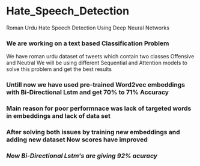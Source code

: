 # Hate_Speech_Detection
Roman Urdu Hate Speech Detection Using Deep Neural Networks
### We are working on a text based Classification Problem
We have roman urdu dataset of tweets which contain two classes Offensive  and Neutral
We will be using different Sequential and Attention models to solve this problem and get the best results
### Untill now we have used pre-trained Word2vec embeddings with Bi-Directional Lstm and get 70% to 71% Accuracy
### Main reason for poor performnace was lack of targeted words in embeddings and lack of data set
### After solving both issues by training new embeddings and adding new dataset Now scores have improved
### *Now Bi-Directional Lstm's are giving 92% acuracy*




